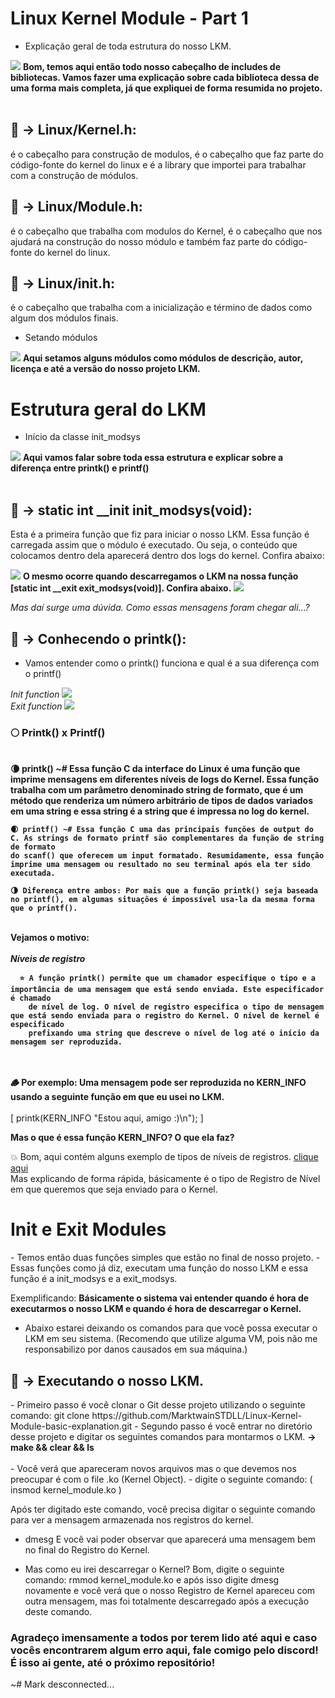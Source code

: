# Linux Kernel Module - Part 1

  - Explicação geral de toda estrutura do nosso LKM.

  <img src="https://imgur.com/EOm0gAs.png">
    <b>Bom, temos aqui então todo nosso cabeçalho de includes de bibliotecas. Vamos fazer uma explicação sobre cada biblioteca dessa de uma forma mais completa,
    já que expliquei de forma resumida no projeto.</b>
<br>
<br>
    
<b><h2>📌 -> Linux/Kernel.h</b>:</h2> é o cabeçalho para construção de modulos, é o cabeçalho que faz parte do código-fonte do kernel do linux e é a library que importei para trabalhar com a construção de módulos.

<b><h2>📌 -> Linux/Module.h</b>:</h2> é o cabeçalho que trabalha com modulos do Kernel, é o cabeçalho que nos ajudará na construção do nosso módulo e também faz parte do código-fonte do kernel do linux.

<b><h2>📌 -> Linux/init.h</b>:</h2> é o cabeçalho que trabalha com a inicialização e término de dados como algum dos módulos finais.

  - Setando módulos
  
  <img src="https://imgur.com/HBCuki1.png">
  <b>Aqui setamos alguns módulos como módulos de descrição, autor, licença e até a versão do nosso projeto LKM.</b>
  

# Estrutura geral do LKM

  - Início da classe init_modsys 
  
  <img src="https://imgur.com/umOhUkT.png">
    <b>Aqui vamos falar sobre toda essa estrutura e explicar sobre a diferença entre printk() e printf()</b>
   <br>
   <br>
   
   <b><h2>📌 -> static int __init init_modsys(void)</b>:</h2> Esta é a primeira função que fiz para iniciar o nosso LKM. Essa função é carregada assim que o módulo é executado. Ou seja, o conteúdo que colocamos dentro dela aparecerá dentro dos logs do kernel. Confira abaixo:
   
   <img src="https://imgur.com/0ey3cQO.png">
   <b>O mesmo ocorre quando descarregamos o LKM na nossa função [static int __exit exit_modsys(void)]. Confira abaixo.</b>
   <img src="https://imgur.com/Q4izZbj.png">
   
   <i>Mas daí surge uma dúvida. Como essas mensagens foram chegar ali...?</i>
   
   <b><h2>📌 -> Conhecendo o printk()</b>:</h2>
   
   - Vamos entender como o printk() funciona e qual é a sua diferença com o printf()

  <i>Init function</i>
   <img src="https://imgur.com/jsL2jjh.png">
   <br>
  <i>Exit function</i>
   <img src="https://imgur.com/AAcarmM.png">
   
   
   <h3>🌕<b> Printk() x Printf()</b></h3>
   <br>
    <b>
    🌘 printk() ~# Essa função C da interface do Linux é uma função que imprime mensagens em diferentes níveis de logs do Kernel. Essa função trabalha com um parâmetro denominado
    string de formato, que é um método que renderiza um número arbitrário de tipos de dados variados em uma string e essa string é a string que é impressa no
    log do kernel.
  
    🌒 printf() ~# Essa função C uma das principais funções de output do C. As strings de formato printf são complementares da função de string de formato
    do scanf() que oferecem um input formatado. Resumidamente, essa função imprime uma mensagem ou resultado no seu terminal após ela ter sido executada.
  
    🌗 Diferença entre ambos: Por mais que a função printk() seja baseada no printf(), em algumas situações é impossível usa-la da mesma forma que o printf().
  
      
  <br>Vejamos o motivo:
      <br>
      <br>
  <i>Níveis de registro</i>
  
      ⭐️ A função printk() permite que um chamador especifique o tipo e a importância de uma mensagem que está sendo enviada. Este especificador é chamado
        de nível de log. O nível de registro especifica o tipo de mensagem que está sendo enviada para o registro do Kernel. O nível de kernel é especificado
        prefixando uma string que descreve o nível de log até o início da mensagem ser reproduzida.
  <br>
  <br>
        🪵 Por exemplo: Uma mensagem pode ser reproduzida no KERN_INFO usando a seguinte função em que eu usei no LKM.
        <br>
  <br>
  </b>
      [ printk(KERN_INFO "Estou aqui, amigo :)\n"); ]
      
<b> Mas o que é essa função KERN_INFO? O que ela faz? </b>
  
💥 Bom, aqui contém alguns exemplo de tipos de níveis de registros. <a href="https://elinux.org/Debugging_by_printing#Log_Levels">clique aqui</a><br>
Mas explicando de forma rápida, básicamente é o tipo de Registro de Nível em que queremos que seja enviado para o Kernel.

<h1>Init e Exit Modules</h1>
  - Temos então duas funções simples que estão no final de nosso projeto.
  - Essas funções como já diz, executam uma função do nosso LKM e essa função é a init_modsys e a exit_modsys.

  Exemplificando: <b>Básicamente o sistema vai entender quando é hora de executarmos o nosso LKM e quando é hora de descarregar o Kernel.</b>
  
  - Abaixo estarei deixando os comandos para que você possa executar o LKM em seu sistema. (Recomendo que utilize alguma VM, pois não me responsabilizo por danos causados em sua máquina.)

<h2>🔑 <b> -> Executando o nosso LKM. </b></h2>
  - Primeiro passo é você clonar o Git desse projeto utilizando o seguinte comando: git clone https://github.com/MarktwainSTDLL/Linux-Kernel-Module-basic-explanation.git
  - Segundo passo é você entrar no diretório desse projeto e digitar os seguintes comandos para montarmos o LKM.
    <b>-> make && clear && ls </b><br><br>
  - Você verá que apareceram novos arquivos mas o que devemos nos preocupar é com o file .ko (Kernel Object).
  - digite o seguinte comando: ( insmod kernel_module.ko )

Após ter digitado este comando, você precisa digitar o seguinte comando para ver a mensagem armazenada nos registros do kernel.
  - dmesg
E você vai poder observar que aparecerá uma mensagem bem no final do Registro do Kernel.

  - Mas como eu irei descarregar o Kernel? Bom, digite o seguinte comando: rmmod kernel_module.ko e após isso digite dmesg novamente e você verá que o nosso Registro de Kernel apareceu com outra mensagem, mas foi totalmente descarregado após a execução deste comando.


<h3>Agradeço imensamente a todos por terem lido até aqui e caso vocês encontrarem algum erro aqui, fale comigo pelo discord! É isso ai gente, até o próximo repositório!</h3>

~# Mark desconnected...
  
